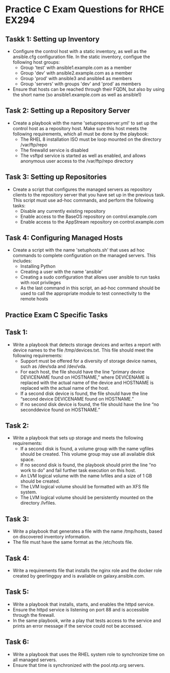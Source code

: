 # Practice C Exam Questions for RHCE EX294

## Taskk 1: Setting up Inventory

- Configure the control host with a static inventory, as well as the ansible.cfg configuration file. In the static inventory, configue the following host groups:
  - Group 'test' with ansible1.example.com as a member
  - Group 'dev' with ansible2.example.com as a member
  - Group 'prod' with ansible3 and ansible4 as members
  - Group 'servers' with groups 'dev' and 'prod' as members
- Ensure that hosts can be reached through their FQDN, but also by using the short name (so ansible1.example.com as well as ansible1)

## Task 2: Setting up a Repository Server

- Create a playbook with the name 'setupreposerver.yml' to set up the control host as a repository host. Make sure this host meets the following requirements, which all must be done by the playbook:
  - The RHEL 8 installation ISO must be loop mounted on the directory /var/ftp/repo
  - The firewalld service is disabled
  - The vsftpd service is started as well as enabled, and allows anonymous user access to the /var/ftp/repo directory

## Task 3: Setting up Repositories

- Create a script that configures the managed servers as repository clients to the repository server that you have set up in the previous task. This script must use ad-hoc commands, and perform the following tasks:
  - Disable any currently existing repository
  - Enable access to the BaseOS repository on control.example.com
  - Enable access to the AppStream repository on control.example.com

## Task 4: Configuring Managed Hosts

- Create a script with the name 'setuphosts.sh' that uses ad hoc commands to complete configuration on the managed servers. This includes:
  - Installing Python
  - Creating a user with the name 'ansible'
  - Creating a sudo configuration that allows user ansible to run tasks with root privileges
  - As the last command in this script, an ad-hoc command should be used to call the appropriate module to test connectivity to the remote hosts

## Practice Exam C Specific Tasks

## Task 1:

- Write a playbook that detects storage devices and writes a report with device names to the file /tmp/devices.txt. This file should meet the following requirements:
  - Support must be offered for a diversity of storage device names, such as /dev/sda and /dev/vda.
  - For each host, the file should have the line “primary device DEVICENAME found on HOSTNAME,” where DEVICENAME is replaced with the actual name of the device and HOSTNAME is replaced with the actual name of the host.
  - If a second disk device is found, the file should have the line “second device DEVICENAME found on HOSTNAME.”
  - If no second disk device is found, the file should have the line “no seconddevice found on HOSTNAME.”

## Task 2:

- Write a playbook that sets up storage and meets the following requirements:
  - If a second disk is found, a volume group with the name vgfiles should be created. This volume group may use all available disk space.
  - If no second disk is found, the playbook should print the line “no work to do” and fail further task execution on this host.
  - An LVM logical volume with the name lvfiles and a size of 1 GB should be created.
  - The LVM logical volume should be formatted with an XFS file system.
  - The LVM logical volume should be persistently mounted on the directory /lvfiles.

## Task 3:

- Write a playbook that generates a file with the name /tmp/hosts, based on discovered inventory information.
- The file must have the same format as the /etc/hosts file.

## Task 4:

- Write a requirements file that installs the nginx role and the docker role created by geerlingguy and is available on galaxy.ansible.com.

## Task 5:

- Write a playbook that installs, starts, and enables the httpd service.
- Ensure the httpd service is listening on port 88 and is accessible through the firewall.
- In the same playbook, write a play that tests access to the service and prints an error message if the service could not be accessed.

## Task 6:

- Write a playbook that uses the RHEL system role to synchronize time on all managed servers.
- Ensure that time is synchronized with the pool.ntp.org servers.
